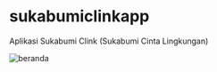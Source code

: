 # sukabumiclinkapp
Aplikasi Sukabumi Clink (Sukabumi Cinta Lingkungan)

![beranda](https://user-images.githubusercontent.com/55835603/82728363-02ce3380-9d1a-11ea-9035-656dfa842f71.jpg)
